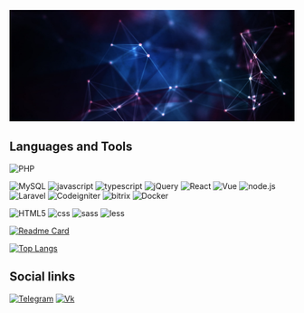 [![Header](https://github.com/iliziumlion/iliziumlion/blob/main/assets/header2.jpeg)](https://github.com/iliziumlion)

<!-- About me -->

## Languages and Tools
![PHP](https://img.shields.io/badge/-PHP-09131c?style=for-the-badge&logo=php)
<!--![Python](https://img.shields.io/badge/-Python-09131c?style=for-the-badge&logo=python)-->
![MySQL](https://img.shields.io/badge/-MySQL-09131c?style=for-the-badge&logo=MySQL)
![javascript](https://img.shields.io/badge/-javascript-09131c?style=for-the-badge&logo=javascript)
![typescript](https://img.shields.io/badge/-typescript-09131c?style=for-the-badge&logo=typescript)
![jQuery](https://img.shields.io/badge/-jQuery-09131c?style=for-the-badge&logo=jQuery)
![React](https://img.shields.io/badge/-React-09131c?style=for-the-badge&logo=React)
![Vue](https://img.shields.io/badge/-Vue-09131c?style=for-the-badge&logo=vue.js)
![node.js](https://img.shields.io/badge/-node-09131c?style=for-the-badge&logo=node.js)
![Laravel](https://img.shields.io/badge/-Laravel-09131c?style=for-the-badge&logo=Laravel)
![Codeigniter](https://img.shields.io/badge/-Codeigniter-09131c?style=for-the-badge&logo=Codeigniter)
![bitrix](https://img.shields.io/badge/-bitrix-09131c?style=for-the-badge&logo=bitrix)
![Docker](https://img.shields.io/badge/-Docker-09131c?style=for-the-badge&logo=docker)

![HTML5](https://img.shields.io/badge/-HTML5-09131c?style=for-the-badge&logo=HTML5)
![css](https://img.shields.io/badge/-css-09131c?style=for-the-badge&logo=css)
![sass](https://img.shields.io/badge/-sass-09131c?style=for-the-badge&logo=sass)
![less](https://img.shields.io/badge/-less-09131c?style=for-the-badge&logo=less)

<!-- [![Anurag's GitHub stats](https://github-readme-stats.vercel.app/api?username=iliziumlion&count_private=true&show_icons=true)](https://github.com/anuraghazra/github-readme-stats) -->

[![Readme Card](https://github-readme-stats.vercel.app/api/pin/?username=iliziumlion&repo=devlion&show_owner=true&theme=gotham)](https://github.com/iliziumlion/devlion)

[![Top Langs](https://github-readme-stats.vercel.app/api/top-langs/?username=iliziumlion&hide=makefile,dockerfile,EJS,ruby&theme=gotham&layout=compact)](https://github.com/anuraghazra/github-readme-stats)

## Social links

[![Telegram](https://img.shields.io/badge/-telegram-09131c?style=for-the-badge&logo=telegram)](https://t.me/iliziumlion)
[![Vk](https://img.shields.io/badge/-vk-09131c?style=for-the-badge&logo=vk)](https://vk.com/iliziumlion)
<!--
**iliziumlion/iliziumlion** is a ✨ _special_ ✨ repository because its `README.md` (this file) appears on your GitHub profile.

Here are some ideas to get you started:

- 🔭 I’m currently working on ...
- 🌱 I’m currently learning ...
- 👯 I’m looking to collaborate on ...
- 🤔 I’m looking for help with ...
- 💬 Ask me about ...
- 📫 How to reach me: ...
- 😄 Pronouns: ...
- ⚡ Fun fact: ...
-->
